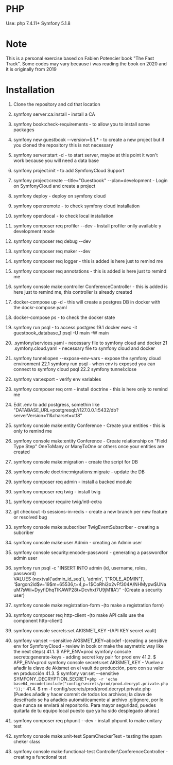 # PHP
Use: php 7.4.11+
Symfony 5.1.8

# Note

This is a personal exercise based on Fabien Potencier book "The Fast Track". Some codes may vary because i was reading the book on 2020 and it is originally from 2019

# Installation

1. Clone the repository and cd that location
2. symfony server:ca:install - install a CA
3. symfony book:check-requirements - to allow you to install some packages
4. symfony new guestbook --version=5.1.* - to create a new project but if you cloned the repository this is not necessary
5. symfony server:start -d - to start server, maybe at this point it won't work because you will need a data base
6. symfony project:init - to add SymfonyCloud Support
7. symfony project:create --title="Guestbook" --plan=development - Login on SymfonyCloud and create a project
8. symfony deploy - deploy on symfony cloud
9. symfony open:remote - to check symfony cloud installation
10. symfony open:local - to check local installation
11. symfony composer req profiler --dev - Install profiler onlly available y development mode
12. symfony composer req debug --dev
13. symfony composer req maker --dev
14. symfony composer req logger - this is added is here just to remind me
15. symfony composer req annotations - this is added is here just to remind me
16. symfony console make:controller ConferenceController  - this is added is here just to remind me, this controller is already created
17. docker-compose up -d - this will create a postgres DB in docker with the dockr-compose.yaml 
18. docker-compose ps - to check the docker state
19. symfony run psql - to access postgres
19.1 docker exec -it guestbook_database_1 psql -U main -W main
20. .symfony/services.yaml - necessary file to symfony cloud and docker
21 .symfony.cloud.yaml - necessary file to symfony cloud and docker
22. symfony tunnel:open --expose-env-vars - expose the symfony cloud environment
22.1 symfony run psql - when env is exposed you can connect to symfony cloud psql
22.2 symfony tunnel:close 
23. symfony var:export - verify env variables
24. symfony composer req orm - install doctrine - this is here only to remind me
25. Edit .env to add postgress, somethin like "DATABASE_URL=postgresql://127.0.0.1:5432/db?serverVersion=11&charset=utf8"
26. symfony console make:entity Conference - Create your entities - this is only to remind me
27. symfony console make:entity Conference - Create relationship on "Field Type Step" OneToMany or ManyToOne or others once your entities are created
28. symfony console make:migration - create the script for DB
29. symfony console doctrine:migrations:migrate - update the DB
30. symfony composer req admin - install a backed module
31. symfony composer req twig - install twig
32. symfony composer require twig/intl-extra
33. git checkout -b sessions-in-redis - create a new branch per new feature or resolved bug
34. symfony console make:subscriber TwigEventSubscriber - creating a subcriber
35. symfony console make:user Admin - creating an Admin user
36. symfony console security:encode-password - generating a passwordfor admin user
37. symfony run psql -c "INSERT INTO admin (id, username, roles, password) \
VALUES (nextval('admin_id_seq'), 'admin', '[\"ROLE_ADMIN\"]', \
'\$argon2id\$v=19\$m=65536,t=4,p=1\$CoRhi2o2vFf304A/NHMypw\$UNauM7sWii+DyyfiDhqTIKAWP28t+Dcvhxt7U9jM1IA')"            -(Create a security user)
38. symfony console make:registration-form  -(to make a registration form)
39. symfony composer req http-client -(to make API calls use the component http-client)
40. symfony console secrets:set AKISMET_KEY -(API KEY secret vault)
41. symfony var:set --sensitive AKISMET_KEY=abcdef -(creating a sensitive env for SymfonyCloud - review in book or make the asymetric way like the next steps)
41.1. $ APP_ENV=prod symfony console secrets:generate-keys - adding secret key pair for prod env
41.2. $ APP_ENV=prod symfony console secrets:set AKISMET_KEY - Vuelve a añadir la clave de Akismet en el vault de producción, pero con su valor en producción
41.3. $ symfony var:set --sensitive SYMFONY_DECRYPTION_SECRET=`php -r 'echo base64_encode(include("config/secrets/prod/prod.decrypt.private.php"));'`
41.4. $ rm -f config/secrets/prod/prod.decrypt.private.php (Puedes añadir y hacer commit de todos los archivos; la clave de descifrado se ha añadido automáticamente al archivo .gitignore, por lo que nunca se enviará al repositorio. Para mayor seguridad, puedes quitarla de tu equipo local puesto que ya ha sido desplegado ahora:)

42. symfony composer req phpunit --dev - install phpunit to make unitary test
43. symfony console make:unit-test SpamCheckerTest - testing the spam cheker class
44. symfony console make:functional-test Controller\\ConferenceController - creating a functional test 





